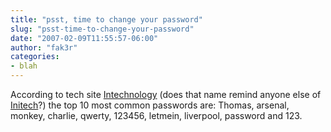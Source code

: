 ```yaml
---
title: "psst, time to change your password"
slug: "psst-time-to-change-your-password"
date: "2007-02-09T11:55:57-06:00"
author: "fak3r"
categories:
- blah
---
```


According to tech site [Intechnology](http://www.intechnology.org) (does that name remind anyone else of [Initech](http://www.cafepress.com/cultclassicts/603603)?) the top 10 most common passwords are:  Thomas,    arsenal,    monkey,    charlie,    qwerty,    123456,     letmein, liverpool,     password and     123.
